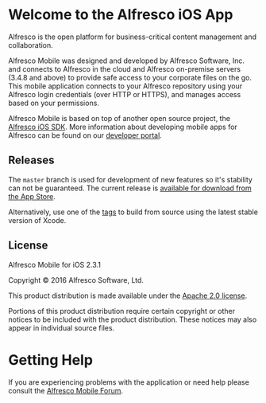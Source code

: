 Welcome to the Alfresco iOS App
===

Alfresco is the open platform for business-critical content management and collaboration.

Alfresco Mobile was designed and developed by Alfresco Software, Inc. and connects to Alfresco in the cloud and Alfresco on-premise servers (3.4.8 and above) to provide safe access to your corporate files on the go. This mobile application connects to your Alfresco repository using your Alfresco login credentials (over HTTP or HTTPS), and manages access based on your permissions.

Alfresco Mobile is based on top of another open source project, the [Alfresco iOS SDK](https://github.com/Alfresco/alfresco-ios-sdk). More information about developing mobile apps for Alfresco can be found on our [developer portal](http://developer.alfresco.com/mobile).


Releases
---

The `master` branch is used for development of new features so it's stability can not be guaranteed. The current release is [available for download from the App Store](https://itunes.apple.com/app/alfresco/id459242610?mt=8). 

Alternatively, use one of the [tags](https://github.com/Alfresco/alfresco-ios-app/tags) to build from source using the latest stable version of Xcode.


License
---

Alfresco Mobile for iOS 2.3.1

Copyright © 2016 Alfresco Software, Ltd.

This product distribution is made available under the [Apache 2.0 license](http://www.apache.org/licenses/LICENSE-2.0.html). 

Portions of this product distribution require certain copyright or other notices to be included with the product distribution. These notices may also appear in individual source files. 


Getting Help
===

If you are experiencing problems with the application or need help please consult the [Alfresco Mobile Forum](https://forums.alfresco.com/forum/end-user-discussions/alfresco-mobile).

